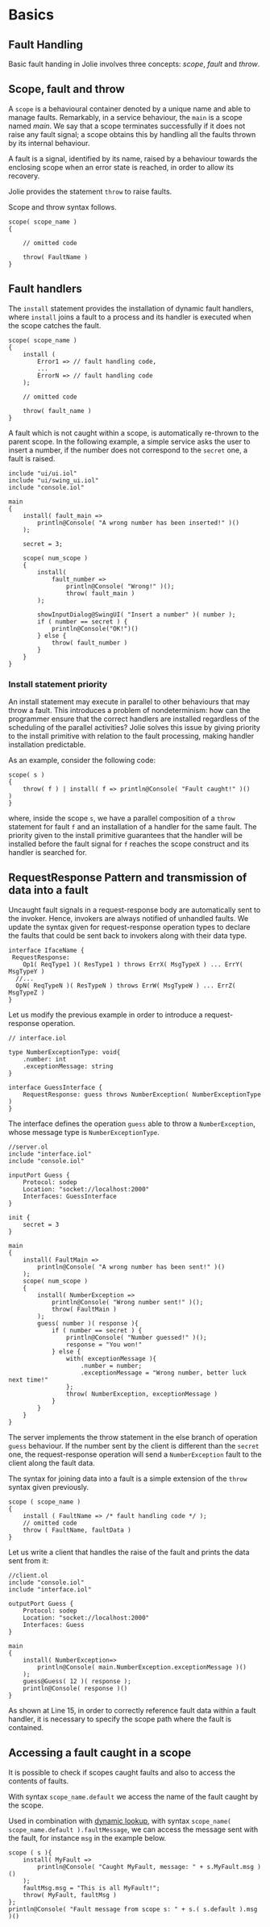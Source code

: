 # Basics

## Fault Handling

Basic fault handing in Jolie involves three concepts: _scope_, _fault_ and _throw_.

## Scope, fault and throw

A `scope` is a behavioural container denoted by a unique name and able to manage faults. Remarkably, in a service behaviour, the `main` is a scope named _main_. We say that a scope terminates successfully if it does not raise any fault signal; a scope obtains this by handling all the faults thrown by its internal behaviour.

A fault is a signal, identified by its name, raised by a behaviour towards the enclosing scope when an error state is reached, in order to allow its recovery.

Jolie provides the statement `throw` to raise faults.

Scope and throw syntax follows.

```text
scope( scope_name )
{

    // omitted code

    throw( FaultName )
}
```

## Fault handlers

The `install` statement provides the installation of dynamic fault handlers, where `install` joins a fault to a process and its handler is executed when the scope catches the fault.

```text
scope( scope_name )
{
    install ( 
        Error1 => // fault handling code,
        ...
        ErrorN => // fault handling code
    );

    // omitted code

    throw( fault_name )
}
```

A fault which is not caught within a scope, is automatically re-thrown to the parent scope. In the following example, a simple service asks the user to insert a number, if the number does not correspond to the `secret` one, a fault is raised.

```text
include "ui/ui.iol"
include "ui/swing_ui.iol"
include "console.iol"

main
{    
    install( fault_main => 
        println@Console( "A wrong number has been inserted!" )()
    );

    secret = 3;

    scope( num_scope ) 
    {    
        install( 
            fault_number => 
                println@Console( "Wrong!" )();
                throw( fault_main )
        );

        showInputDialog@SwingUI( "Insert a number" )( number );
        if ( number == secret ) {
            println@Console("OK!")()
        } else {
            throw( fault_number )
        }
    }
}
```

### Install statement priority

An install statement may execute in parallel to other behaviours that may throw a fault. This introduces a problem of nondeterminism: how can the programmer ensure that the correct handlers are installed regardless of the scheduling of the parallel activities? Jolie solves this issue by giving priority to the install primitive with relation to the fault processing, making handler installation predictable.

As an example, consider the following code:

```text
scope( s )
{
    throw( f ) | install( f => println@Console( "Fault caught!" )()    )
}
```

where, inside the scope `s`, we have a parallel composition of a `throw` statement for fault `f` and an installation of a handler for the same fault. The priority given to the install primitive guarantees that the handler will be installed before the fault signal for `f` reaches the scope construct and its handler is searched for.

## RequestResponse Pattern and transmission of data into a fault

Uncaught fault signals in a request-response body are automatically sent to the invoker. Hence, invokers are always notified of unhandled faults. We update the syntax given for request-response operation types to declare the faults that could be sent back to invokers along with their data type.

```text
interface IfaceName {
 RequestResponse:
    Op1( ReqType1 )( ResType1 ) throws ErrX( MsgTypeX ) ... ErrY( MsgTypeY ) 
  //...
  OpN( ReqTypeN )( ResTypeN ) throws ErrW( MsgTypeW ) ... ErrZ( MsgTypeZ )
}
```

Let us modify the previous example in order to introduce a request-response operation.

```text
// interface.iol

type NumberExceptionType: void{
    .number: int
    .exceptionMessage: string
}

interface GuessInterface {
    RequestResponse: guess throws NumberException( NumberExceptionType )
}
```

The interface defines the operation `guess` able to throw a `NumberException`, whose message type is `NumberExceptionType`.

```text
//server.ol
include "interface.iol"
include "console.iol"

inputPort Guess {
    Protocol: sodep
    Location: "socket://localhost:2000"
    Interfaces: GuessInterface
}

init {
    secret = 3
}

main
{
    install( FaultMain =>
        println@Console( "A wrong number has been sent!" )()
    );
    scope( num_scope )
    {
        install( NumberException =>
            println@Console( "Wrong number sent!" )();
            throw( FaultMain )
        );
        guess( number )( response ){
            if ( number == secret ) {
                println@Console( "Number guessed!" )();
                response = "You won!"
            } else {
                with( exceptionMessage ){
                    .number = number;
                    .exceptionMessage = "Wrong number, better luck next time!"
                };
                throw( NumberException, exceptionMessage )
            }
        }
    }
}
```

The server implements the throw statement in the else branch of operation `guess` behaviour. If the number sent by the client is different than the `secret` one, the request-response operation will send a `NumberException` fault to the client along the fault data.

The syntax for joining data into a fault is a simple extension of the `throw` syntax given previously.

```text
scope ( scope_name )
{
    install ( FaultName => /* fault handling code */ );
    // omitted code
    throw ( FaultName, faultData )
}
```

Let us write a client that handles the raise of the fault and prints the data sent from it:

```text
//client.ol
include "console.iol"
include "interface.iol"

outputPort Guess {
    Protocol: sodep
    Location: "socket://localhost:2000"
    Interfaces: Guess
}

main
{
    install( NumberException=>
        println@Console( main.NumberException.exceptionMessage )()
    );
    guess@Guess( 12 )( response );
    println@Console( response )()
}
```

As shown at Line 15, in order to correctly reference fault data within a fault handler, it is necessary to specify the scope path where the fault is contained.

## Accessing a fault caught in a scope

It is possible to check if scopes caught faults and also to access the contents of faults.

With syntax `scope_name.default` we access the name of the fault caught by the scope.

Used in combination with [dynamic lookup](https://jolielang.gitbook.io/docs/basics/data_structures#dynamic-look-up), with syntax `scope_name( scope_name.default ).faultMessage`, we can access the message sent with the fault, for instance `msg` in the example below.

```text
scope ( s ){
    install( MyFault => 
        println@Console( "Caught MyFault, message: " + s.MyFault.msg )() 
    );
    faultMsg.msg = "This is all MyFault!";
    throw( MyFault, faultMsg )
};
println@Console( "Fault message from scope s: " + s.( s.default ).msg )()
```

